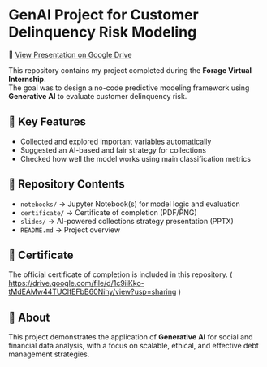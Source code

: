 # GenAI Project for Customer Delinquency Risk Modeling  
📑 [View Presentation on Google Drive](https://docs.google.com/presentation/d/1rfQiqvbi8Mug8rDwC-uOxMnyVqmHQ69R/edit?pli=1&slide=id.p1#slide=id.p1)

This repository contains my project completed during the **Forage Virtual Internship**.  
The goal was to design a no-code predictive modeling framework using **Generative AI** to evaluate customer delinquency risk.  

## 🔑 Key Features
- Collected and explored important variables automatically
- Suggested an AI-based and fair strategy for collections
- Checked how well the model works using main classification metrics 

## 📂 Repository Contents
- `notebooks/` → Jupyter Notebook(s) for model logic and evaluation  
- `certificate/` → Certificate of completion (PDF/PNG)  
- `slides/` → AI-powered collections strategy presentation (PPTX)  
- `README.md` → Project overview  

## 📜 Certificate
The official certificate of completion is included in this repository. ( https://drive.google.com/file/d/1c9iiKko-tMdEAMw44TUClfEFbB60Nihy/view?usp=sharing )  

## 🚀 About
This project demonstrates the application of **Generative AI** for social and financial data analysis, with a focus on scalable, ethical, and effective debt management strategies.  
   
